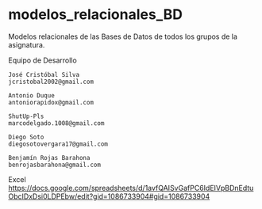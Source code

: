 # modelos_relacionales_BD
Modelos relacionales de las Bases de Datos de todos los grupos de la asignatura.

Equipo de Desarrollo

    José Cristóbal Silva
    jcristobal2002@gmail.com

    Antonio Duque
    antoniorapidox@gmail.com

    ShutUp-Pls
    marcodelgado.1008@gmail.com

    Diego Soto
    diegosotovergara17@gmail.com

    Benjamín Rojas Barahona
    benrojasbarahona@gmail.com

Excel
https://docs.google.com/spreadsheets/d/1avfQAISvGafPC6IdEIVpBDnEdtuObcIDxDsi0LDPEbw/edit?gid=1086733904#gid=1086733904
